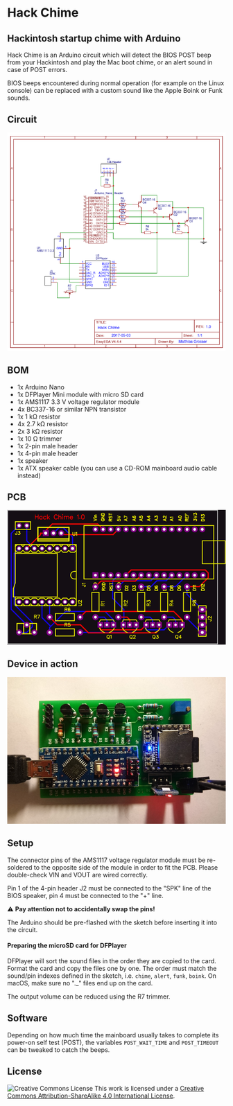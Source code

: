 # Hack Chime
## Hackintosh startup chime with Arduino

Hack Chime is an Arduino circuit which will detect the BIOS POST beep from your Hackintosh
and play the Mac boot chime, or an alert sound in case of POST errors.

BIOS beeps encountered during normal operation (for example on the Linux console) can be
replaced with a custom sound like the Apple Boink or Funk sounds.

## Circuit

![Hack Chime circuit](https://github.com/mtgrosser/hack_chime/raw/master/circuit.png)

## BOM

* 1x Arduino Nano
* 1x DFPlayer Mini module with micro SD card
* 1x AMS1117 3.3 V voltage regulator module
* 4x BC337-16 or similar NPN transistor
* 1x 1 kΩ resistor
* 4x 2.7 kΩ resistor
* 2x 3 kΩ resistor
* 1x 10 Ω trimmer
* 1x 2-pin male header
* 1x 4-pin male header
* 1x speaker
* 1x ATX speaker cable (you can use a CD-ROM mainboard audio cable instead)

## PCB

![Hack Chime PCB](https://github.com/mtgrosser/hack_chime/raw/master/pcb.png)

## Device in action

![Hack Chime Device](https://github.com/mtgrosser/hack_chime/raw/master/device.jpg)

## Setup

The connector pins of the AMS1117 voltage regulator module must be re-soldered to
the opposite side of the module in order to fit the PCB. Please double-check VIN
and VOUT are wired correctly.

Pin 1 of the 4-pin header J2 must be connected to the "SPK" line of the BIOS speaker,
pin 4 must be connected to the "+" line. 

⚠️ **Pay attention not to accidentally swap the pins!**

The Arduino should be pre-flashed with the sketch before inserting it into the circuit.

#### Preparing the microSD card for DFPlayer

DFPlayer will sort the sound files in the order they are copied to the card.
Format the card and copy the files one by one. The order must match the sound/pin indexes
defined in the sketch, i.e. `chime`, `alert`, `funk`, `boink`. 
On macOS, make sure no "._" files end up on the card.

The output volume can be reduced using the R7 trimmer.

## Software

Depending on how much time the mainboard usually takes to complete its power-on self test (POST),
the variables `POST_WAIT_TIME` and `POST_TIMEOUT` can be tweaked to catch the beeps.

## License

![Creative Commons License](https://i.creativecommons.org/l/by-sa/4.0/88x31.png) This work is licensed under a [Creative Commons Attribution-ShareAlike 4.0 International License](http://creativecommons.org/licenses/by-sa/4.0/).

